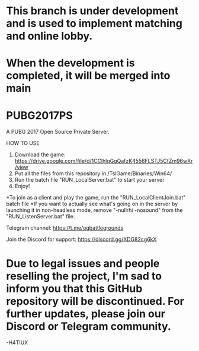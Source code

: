 # This branch is under development and is used to implement matching and online lobby. 
# When the development is completed, it will be merged into main

# PUBG2017PS
A PUBG 2017 Open Source Private Server.

HOW TO USE
  1. Download the game: https://drive.google.com/file/d/1CClhlqGgQafzK4556FLSTJ5CfZm96wXr/view
  2. Put all the files from this repository in /TslGame/Binaries/Win64/
  3. Run the batch file "RUN_LocalServer.bat" to start your server
  4. Enjoy!

*To join as a client and play the game, run the "RUN_LocalClientJoin.bat" batch file
*If you want to actually see what's going on in the server by launching it in non-headless mode, remove "-nullrhi -nosound" from the "RUN_ListenServer.bat" file. 

Telegram channel: https://t.me/ogbattlegrounds

Join the Discord for support: https://discord.gg/XDG82cg6kX

# Due to legal issues and people reselling the project, I'm sad to inform you that this GitHub repository will be discontinued. For further updates, please join our Discord or Telegram community.
-H4TIUX